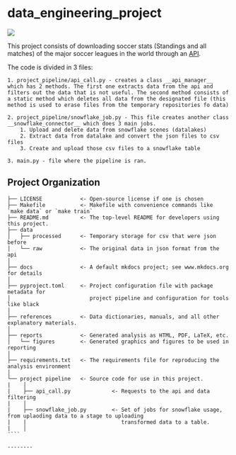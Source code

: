 # data_engineering_project

<a target="_blank" href="https://cookiecutter-data-science.drivendata.org/">
    <img src="https://img.shields.io/badge/CCDS-Project%20template-328F97?logo=cookiecutter" />
</a>

This project consists of downloading soccer stats (Standings and all matches) of the major soccer leagues in the world through an [API](https://www.football-data.org).

The code is divided in 3 files:

    1. project_pipeline/api_call.py - creates a class __api_manager__ which has 2 methods. The first one extracts data from the api and filters out the data that is not useful. The second method consists of a static method which deletes all data from the designated file (this method is used to erase files from the temporary repositories fo data) 

    2. project_pipeline/snowflake_job.py - This file creates another class __snowflake_connector__ which does 3 main jobs.
        1. Upload and delete data from snowflake scenes (datalakes)
        2. Extract data from datalake and convert the json files to csv files
        3. Create and upload those csv files to a snowflake table

    3. main.py - file where the pipeline is ran.

## Project Organization

```
├── LICENSE            <- Open-source license if one is chosen
├── Makefile           <- Makefile with convenience commands like `make data` or `make train`
├── README.md          <- The top-level README for developers using this project.
├── data
│   ├── processed      <- Temporary storage for csv that were json before
│   └── raw            <- The original data in json format from the api
│
├── docs               <- A default mkdocs project; see www.mkdocs.org for details
│
├── pyproject.toml     <- Project configuration file with package metadata for 
│                         project pipeline and configuration for tools like black
│
├── references         <- Data dictionaries, manuals, and all other explanatory materials.
│
├── reports            <- Generated analysis as HTML, PDF, LaTeX, etc.
│   └── figures        <- Generated graphics and figures to be used in reporting
│
├── requirements.txt   <- The requirements file for reproducing the analysis environment
│
└── project pipeline   <- Source code for use in this project.
|    │
|    ├── api_call.py             <- Requests to the api and data filtering
|    │
|    ├── snowflake_job.py        <- Set of jobs for snowflake usage, from uplaoding data to a stage to uploading
|    |                              transformed data to a table.
|    │
¨```

--------

